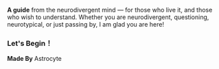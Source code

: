 **A guide** from the neurodivergent mind — for those who live it, and those who wish to understand. Whether you are neurodivergent, questioning, neurotypical, or just passing by,  I am glad you are here!
    
### Let's Begin！
**Made By** Astrocyte 
                
